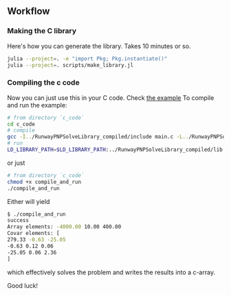 ## Workflow

### Making the C library
Here's how you can generate the library. Takes 10 minutes or so.
```bash
julia --project=. -e "import Pkg; Pkg.instantiate()"
julia --project=. scripts/make_library.jl
```

### Compiling the c code
Now you can just use this in your C code. Check [the example](./c_code/main.c)
To compile and run the example:
```bash
# from directory `c_code`
cd c_code
# compile 
gcc -I../RunwayPNPSolveLibrary_compiled/include main.c -L../RunwayPNPSolveLibrary_compiled/lib -lrunwaypnpsolve -ljulia -o main
# run 
LD_LIBRARY_PATH=$LD_LIBRARY_PATH:../RunwayPNPSolveLibrary_compiled/lib ./main 
```
or just
```bash
# from directory `c_code`
chmod +x compile_and_run
./compile_and_run
```

Either will yield
```bash
$ ./compile_and_run
success
Array elements: -4000.00 10.00 400.00 
Covar elements: [
279.33 -0.63 -25.05 
-0.63 0.12 0.06 
-25.05 0.06 2.36 
]
```
which effectively solves the problem and writes the results into a c-array.

Good luck!
